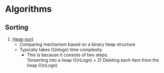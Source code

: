 # Algorithms
## Sorting
1. [Heap-sort](https://github.com/abdel-elsayed/Algorithms/tree/master/Heap-Sort)
   - Comparing mechanism based on a binary heap structure
   - Typically takes O(nlogn) time complexity 
      - This is because it consists of two steps:  
        1)inserting into a heap O(nLogn) + 2) Deleting each item from the heap O(nLogn) 
